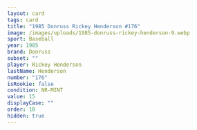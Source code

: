 ```yaml
---
layout: card
tags: card
title: "1985 Donruss Rickey Henderson #176"
image: /images/uploads/1985-donruss-rickey-henderson-9.webp
sport: Baseball
year: 1985
brand: Donruss
subset: ""
player: Rickey Henderson
lastName: Henderson
number: "176"
isRookie: false
condition: NR-MINT
value: 15
displayCase: ""
order: 10
hidden: true
---
```


